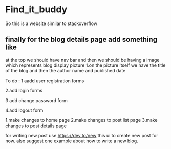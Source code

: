 # Find_it_buddy
So this is a website similar to stackoverflow


## finally for the blog details page add something like
at the top we should have nav bar 
and then we should be having a image which represents blog display picture 
 1.on the picture itself we have the title of the blog and then the author name and published date
 
To do :
 1 aadd user registration forms 

2.add login forms
 
 3 add change password form

4.add logout form
 
 1.make changes to home page
 2.make changes to post list page
 3.make changes to post details page
 
 
 
 
 for writing new post use https://dev.to/new this ui to create new post for now.
 also suggest one example about how to write a new blog.
 
 
